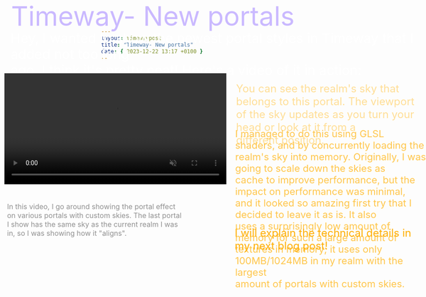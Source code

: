 ```yaml
---
layout: timewaypost
title: "Timeway- New portals"
date: { 2023-12-22 13:17 +0100 }
---
```


<div class="page">
<div class="textelement" id="013" style="position: absolute; top: 455px; left: 16px; font-size: 16px; color: #909090;">In this video, I go around showing the portal effect<br>on various portals with custom skies. The last portal<br>I show has the same sky as the current realm I was<br>in, so I was showing how it "aligns".</div><div class="textelement" id="009" style="position: absolute; top: 185px; left: 532px; font-size: 24px; color: #ffde96;">You can see the realm's sky that belongs to this portal. The viewport<br>of the sky updates as you turn your head or look at it from a<br>different position.</div><div class="textelement" id="title" style="position: absolute; top: 0px; left: 25px; font-size: 60px; color: #cab9ff;">Timeway- New portals</div><div class="textelement" id="001" style="position: absolute; top: 3px; left: 1267px; font-size: 26px; color: #cab9ff;">22/12/2023<br>13:17:42</div><div class="textelement" id="010" style="position: absolute; top: 288px; left: 530px; font-size: 22px; color: #ffc64b;">I managed to do this using GLSL shaders, and by concurrently loading the<br>realm's sky into memory. Originally, I was going to scale down the skies as<br>cache to improve performance, but the impact on performance was minimal,<br>and it looked so amazing first try that I decided to leave it as is. It also<br>uses a surprisingly low amount of memory for such a large amount of<br>textures in memory; it uses only 100MB/1024MB in my realm with the largest<br>amount of portals with custom skies.</div><div class="textelement" id="011" style="position: absolute; top: 510px; left: 529px; font-size: 24px; color: #ffae00;">I will explain the technical details in my next blog post!</div><div class="textelement" id="002" style="position: absolute; top: 68px; left: 24px; font-size: 30px; color: #FFFFFFFF;">Hey, I wanted to show the newest portal styles in Timeway that I added not too long<br>ago, I think it's pretty neat! Here's a video of it in action:</div>

<video controls="" preload autoplay muted name="media" style="position: absolute; top: 165px; left: 10px; height: 250px;">
<source src="{{ './images/llsldkk.mp4' | relative_url }}" type="video/mp4">
</video>